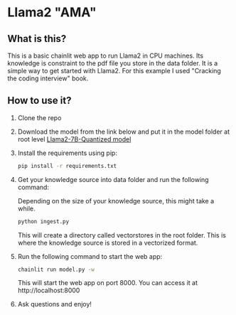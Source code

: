 # Llama2 "AMA"
## What is this?

This is a basic chainlit web app to run Llama2 in CPU machines. Its knowledge is constraint to the pdf file you store in the data folder. It is a simple way to get started with Llama2. For this example I used "Cracking the coding interview" book.

## How to use it?

1. Clone the repo
2. Download the model from the link below and put it in the model folder at root level
[Llama2-7B-Quantized model](https://huggingface.co/TheBloke/Llama-2-7B-Chat-GGML/blob/main/llama-2-7b-chat.ggmlv3.q8_0.bin)
3. Install the requirements
    using pip:

    ```bash
    pip install -r requirements.txt
    ```

4. Get your knowledge source into data folder and run the following command:

    Depending on the size of your knowledge source, this might take a while.

    ```bash
    python ingest.py
    ```

    This will create a directory called vectorstores in the root folder. This is where the knowledge source is stored in a vectorized format.

5. Run the following command to start the web app:

    ```bash
    chainlit run model.py -w  
    ```

    This will start the web app on port 8000. You can access it at http://localhost:8000

6. Ask questions and enjoy!
